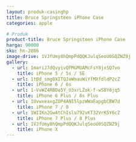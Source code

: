 ```yaml
---
layout: produk-casinghp
title: Bruce Springsteen iPhone Case
categories: apple

# Produk
product-title: Bruce Springsteen iPhone Case
harga: 90000
sku: hn-2886
image-drive: 1VJfUmy8hQmpPdQQKJulqSeoU0SQZNZ9j
gallery:
  - url: 1mariJ7dQvyivQFMGMUAMcFsY8jxSQ7vo
    title: iPhone 5 / 5s / SE
  - url: 1tBd_smg8XITQJaWmauWiYfMXfdldP2cZ
    title: iPhone 6 / 6s
  - url: 1-VvWZ4RBDa5Y_U3xrLZok-f-wS8Y8jq5
    title: iPhone 6 Plus / 6s Plus
  - url: 1UvwxeaxgZOP4ANI5lpzWWaEapgbCBW7d
    title: iPhone 7 / 8
  - url: 1WIIKn2GwAtChIslu792vKT32VrK5Y6cZ
    title: iPhone 7 Plus / 8 Plus
  - url: 1VJfUmy8hQmpPdQQKJulqSeoU0SQZNZ9j
    title: iPhone X
---
```

